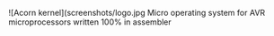 ![Acorn kernel](screenshots/logo.jpg
Micro operating system for AVR microprocessors written 100% in assembler
